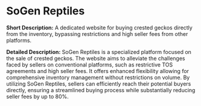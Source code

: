 <!DOCTYPE html>
<html lang="en">
<head>
    <meta charset="UTF-8">
    <meta name="viewport" content="width=device-width, initial-scale=1.0">
    <title>SoGen Reptiles README</title>
</head>
<body>

<h1>SoGen Reptiles</h1>

<p><strong>Short Description:</strong> A dedicated website for buying crested geckos directly from the inventory, bypassing restrictions and high seller fees from other platforms.</p>

<p><strong>Detailed Description:</strong> SoGen Reptiles is a specialized platform focused on the sale of crested geckos. The website aims to alleviate the challenges faced by sellers on conventional platforms, such as restrictive TOS agreements and high seller fees. It offers enhanced flexibility allowing for comprehensive inventory management without restrictions on volume. By utilizing SoGen Reptiles, sellers can efficiently reach their potential buyers directly, ensuring a streamlined buying process while substantially reducing seller fees by up to 80%.</p>

</body>
</html>

